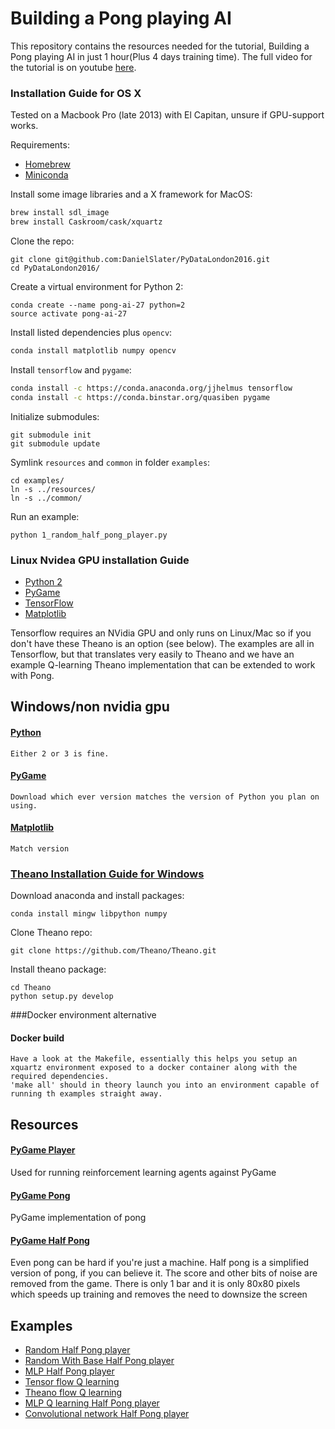 # Building a Pong playing AI

This repository contains the resources needed for the tutorial, Building a Pong playing AI in just 1 hour(Plus 4 days training time). The full video for the tutorial is on youtube [here](https://www.youtube.com/watch?v=n8NdT_3y9oY).

### Installation Guide for OS X

Tested on a Macbook Pro (late 2013) with El Capitan, unsure if GPU-support works.

Requirements:
* [Homebrew](http://brew.sh/)
* [Miniconda](http://conda.pydata.org/miniconda.html)


Install some image libraries and a X framework for MacOS:

```sh
brew install sdl_image
brew install Caskroom/cask/xquartz
```

Clone the repo:

```
git clone git@github.com:DanielSlater/PyDataLondon2016.git
cd PyDataLondon2016/
```

Create a virtual environment for Python 2:

```
conda create --name pong-ai-27 python=2
source activate pong-ai-27
```

Install listed dependencies plus `opencv`:

```sh
conda install matplotlib numpy opencv
```

Install `tensorflow` and `pygame`:

```sh
conda install -c https://conda.anaconda.org/jjhelmus tensorflow
conda install -c https://conda.binstar.org/quasiben pygame
```


Initialize submodules:

```
git submodule init
git submodule update
```

Symlink `resources` and `common` in folder `examples`:

```
cd examples/
ln -s ../resources/ 
ln -s ../common/ 
```


Run an example:

```
python 1_random_half_pong_player.py
```

### Linux Nvidea GPU installation Guide

* [Python 2](https://www.python.org/downloads/)
* [PyGame](http://www.pygame.org/download.shtml)
* [TensorFlow](https://www.tensorflow.org/versions/r0.8/get_started/os_setup.html#download-and-setup)
* [Matplotlib](http://matplotlib.org/users/installing.html)

Tensorflow requires an NVidia GPU and only runs on Linux/Mac so if you don't have these Theano is an option (see below). The examples are all in Tensorflow, but that translates very easily to Theano and we have an example Q-learning Theano implementation that can be extended to work with Pong.

## Windows/non nvidia gpu

#### [Python](https://www.python.org/downloads/)
    Either 2 or 3 is fine.
#### [PyGame](http://www.pygame.org/download.shtml)
    Download which ever version matches the version of Python you plan on using.
#### [Matplotlib](http://matplotlib.org/users/installing.html)
    Match version

### [Theano Installation Guide for Windows](http://deeplearning.net/software/theano/install.html)

Download anaconda and install packages:

```
conda install mingw libpython numpy
```

Clone Theano repo:

```
git clone https://github.com/Theano/Theano.git
```

Install theano package:

```
cd Theano
python setup.py develop
```

###Docker environment alternative
#### Docker build
    Have a look at the Makefile, essentially this helps you setup an xquartz environment exposed to a docker container along with the required dependencies.
    'make all' should in theory launch you into an environment capable of running th examples straight away.

## Resources

#### [PyGame Player](https://github.com/DanielSlater/PyGamePlayer/blob/master/pygame_player.py)
Used for running reinforcement learning agents against PyGame

#### [PyGame Pong](https://github.com/DanielSlater/PyGamePlayer/blob/master/games/pong.py)
PyGame implementation of pong

#### [PyGame Half Pong](https://github.com/DanielSlater/PyGamePlayer/tree/master/games)
Even pong can be hard if you're just a machine. 
Half pong is a simplified version of pong, if you can believe it.
The score and other bits of noise are removed from the game. 
There is only 1 bar and it is only 80x80 pixels which speeds up training and removes the need to downsize the screen 


## Examples

* [Random Half Pong player](https://github.com/DanielSlater/PyDataLondon2016/blob/master/examples/1_random_half_pong_player.py)
* [Random With Base Half Pong player](https://github.com/DanielSlater/PyDataLondon2016/blob/master/examples/2_random_with_base_half_pong_player.py)
* [MLP Half Pong player](https://github.com/DanielSlater/PyDataLondon2016/blob/master/examples/3_mlp_half_pong_player.py)
* [Tensor flow Q learning](https://github.com/DanielSlater/PyDataLondon2016/blob/master/examples/4_tensorflow_q_learning.py)
* [Theano flow Q learning](https://github.com/DanielSlater/PyDataLondon2016/blob/master/examples/4_theano_q_learning.py)
* [MLP Q learning Half Pong player](https://github.com/DanielSlater/PyDataLondon2016/blob/master/examples/5_mlp_q_learning_half_pong_player.py)
* [Convolutional network Half Pong player](https://github.com/DanielSlater/PyDataLondon2016/blob/master/examples/6_conv_net_half_pong_player.py)
